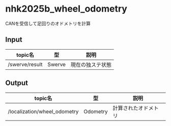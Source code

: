 # nhk2025b_wheel_odometry
CANを受信して足回りのオドメトリを計算

## Input
| topic名 | 型 | 説明 |
| - | - | - |
| /swerve/result | Swerve | 現在の独ステ状態 |

## Output
| topic名 | 型 | 説明 |
| - | - | - |
| /localization/wheel_odometry | Odometry | 計算されたオドメトリ |
